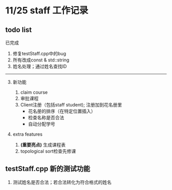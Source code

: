 # 11/25 staff 工作记录

## todo list
已完成

1. 修复testStaff.cpp中的bug
2. 所有改成const & std::string
3. 姓名处理；通过姓名查找ID

---

3. 新功能

   1. claim course
   2. 审批课程
   3. Client注册（包括staff student); 注册加到花名册里
      - 花名册的排序（在特定位置插入）
      - 检查名称是否合法
      - 自动分配学号
4. extra features
   1. **(重要亮点)** 生成课程表
   2. topological sort检查先修课

## testStaff.cpp 新的测试功能

1. 测试姓名是否合法；若合法转化为符合格式的姓名
